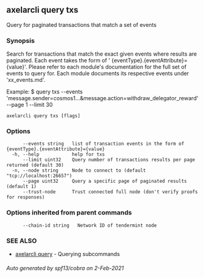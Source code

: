 ## axelarcli query txs

Query for paginated transactions that match a set of events

### Synopsis

Search for transactions that match the exact given events where results are paginated. Each event takes the form of '
{eventType}.{eventAttribute}={value}'. Please refer to each module's documentation for the full set of events to query
for. Each module documents its respective events under 'xx_events.md'.

Example:
$ <appcli> query txs --events 'message.sender=cosmos1...&message.action=withdraw_delegator_reward' --page 1 --limit 30

```
axelarcli query txs [flags]
```

### Options

```
      --events string   list of transaction events in the form of {eventType}.{eventAttribute}={value}
  -h, --help            help for txs
      --limit uint32    Query number of transactions results per page returned (default 30)
  -n, --node string     Node to connect to (default "tcp://localhost:26657")
      --page uint32     Query a specific page of paginated results (default 1)
      --trust-node      Trust connected full node (don't verify proofs for responses)
```

### Options inherited from parent commands

```
      --chain-id string   Network ID of tendermint node
```

### SEE ALSO

* [axelarcli query](axelarcli_query.md)     - Querying subcommands

###### Auto generated by spf13/cobra on 2-Feb-2021
